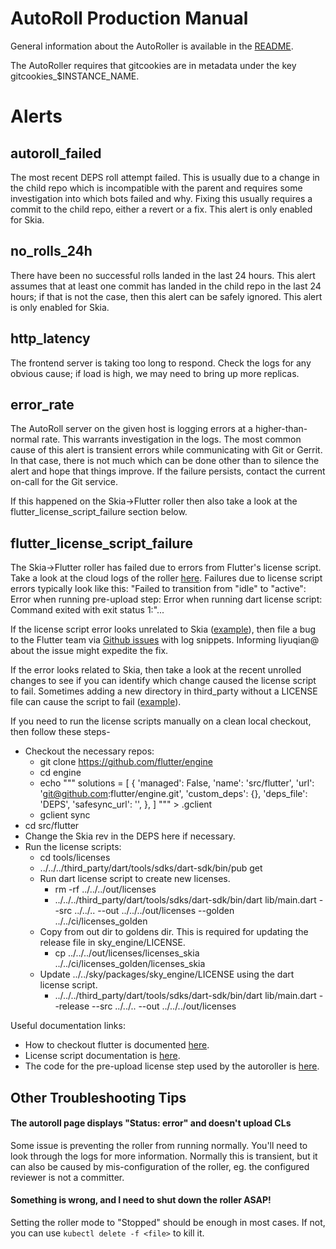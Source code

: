 AutoRoll Production Manual
==========================

General information about the AutoRoller is available in the
[README](./README.md).

The AutoRoller requires that gitcookies are in metadata under the key gitcookies_$INSTANCE_NAME.

Alerts
======

autoroll_failed
---------------

The most recent DEPS roll attempt failed. This is usually due to a change in the
child repo which is incompatible with the parent and requires some investigation
into which bots failed and why. Fixing this usually requires a commit to the
child repo, either a revert or a fix. This alert is only enabled for Skia.


no_rolls_24h
------------

There have been no successful rolls landed in the last 24 hours. This alert
assumes that at least one commit has landed in the child repo in the last 24
hours; if that is not the case, then this alert can be safely ignored. This
alert is only enabled for Skia.


http_latency
------------

The frontend server is taking too long to respond. Check the logs for any
obvious cause; if load is high, we may need to bring up more replicas.


error_rate
----------

The AutoRoll server on the given host is logging errors at a higher-than-normal
rate. This warrants investigation in the logs. The most common cause of this
alert is transient errors while communicating with Git or Gerrit. In that case,
there is not much which can be done other than to silence the alert and hope
that things improve. If the failure persists, contact the current on-call for
the Git service.

If this happened on the Skia->Flutter roller then also take a look at the
flutter_license_script_failure section below.


flutter_license_script_failure
------------------------------

The Skia->Flutter roller has failed due to errors from Flutter's license script.
Take a look at the cloud logs of the roller [here](https://pantheon.corp.google.com/logs/viewer?project=skia-public&advancedFilter=logName%3D%22projects%2Fskia-public%2Flogs%2Fautoroll-be-skia-flutter-autoroll%22).
Failures due to license script errors typically look like this:
"Failed to transition from "idle" to "active": Error when running pre-upload step: Error when running dart license script: Command exited with exit status 1:"...

If the license script error looks unrelated to Skia ([example](https://github.com/flutter/flutter/issues/25679)),
then file a bug to the Flutter team via [Github issues](https://github.com/flutter/flutter/issues/new/choose)
with log snippets. Informing liyuqian@ about the issue might expedite the fix.

If the error looks related to Skia, then take a look at the recent unrolled
changes to see if you can identify which change caused the license script to
fail. Sometimes adding a new directory in third_party without a LICENSE file
can cause the script to fail ([example](https://bugs.chromium.org/p/skia/issues/detail?id=8027)).

If you need to run the license scripts manually on a clean local checkout,
then follow these steps-
* Checkout the necessary repos:
  * git clone https://github.com/flutter/engine
  * cd engine
  * echo """
solutions = [
  {
    'managed': False,
    'name': 'src/flutter',
    'url': 'git@github.com:flutter/engine.git',
    'custom_deps': {},
    'deps_file': 'DEPS',
    'safesync_url': '',
  },
]
""" > .gclient
  * gclient sync
* cd src/flutter
* Change the Skia rev in the DEPS here if necessary.
* Run the license scripts:
  * cd tools/licenses
  * ../../../third_party/dart/tools/sdks/dart-sdk/bin/pub get
  * Run dart license script to create new licenses.
    * rm -rf ../../../out/licenses
    * ../../../third_party/dart/tools/sdks/dart-sdk/bin/dart lib/main.dart --src ../../.. --out ../../../out/licenses --golden ../../ci/licenses_golden
  * Copy from out dir to goldens dir. This is required for updating the release file in sky_engine/LICENSE.
    * cp ../../../out/licenses/licenses_skia ../../ci/licenses_golden/licenses_skia
  * Update ../../sky/packages/sky_engine/LICENSE using the dart license script.
    * ../../../third_party/dart/tools/sdks/dart-sdk/bin/dart lib/main.dart --release --src ../../.. --out ../../../out/licenses

Useful documentation links:
* How to checkout flutter is documented [here](https://github.com/flutter/flutter/wiki/Setting-up-the-Engine-development-environment).
* License script documentation is [here](https://github.com/flutter/engine/blob/master/tools/licenses/README.md).
* The code for the pre-upload license step used by the autoroller is [here](https://skia.googlesource.com/buildbot/+/master/autoroll/go/repo_manager/pre_upload_steps.go).


Other Troubleshooting Tips
--------------------------

#### The autoroll page displays "Status: error" and doesn't upload CLs ####

Some issue is preventing the roller from running normally. You'll need to look
through the logs for more information. Normally this is transient, but it can
also be caused by mis-configuration of the roller, eg. the configured reviewer
is not a committer.


#### Something is wrong, and I need to shut down the roller ASAP! ####

Setting the roller mode to "Stopped" should be enough in most cases. If not,
you can use `kubectl delete -f <file>` to kill it.
